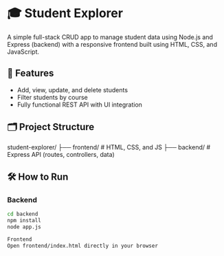 # 🎓 Student Explorer

A simple full-stack CRUD app to manage student data using Node.js and Express (backend) with a responsive frontend built using HTML, CSS, and JavaScript.

## 🚀 Features
- Add, view, update, and delete students
- Filter students by course
- Fully functional REST API with UI integration

## 🗂️ Project Structure
student-explorer/
├── frontend/ # HTML, CSS, and JS
├── backend/ # Express API (routes, controllers, data)


## 🛠️ How to Run

### Backend
```bash
cd backend
npm install
node app.js

Frontend
Open frontend/index.html directly in your browser

